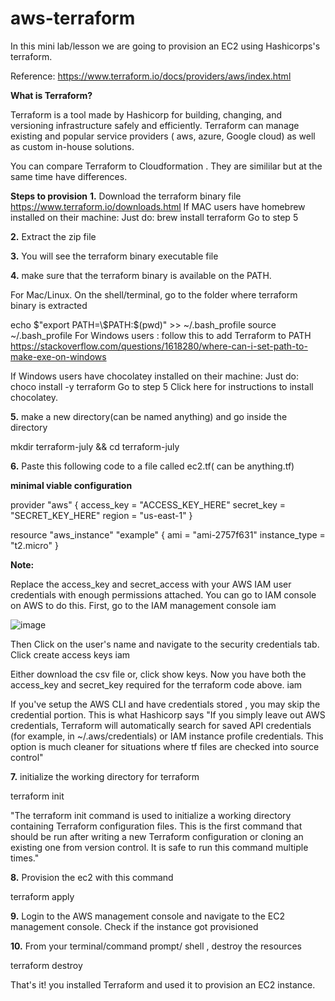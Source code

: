 # aws-terraform
In this mini lab/lesson we are going to provision an EC2 using Hashicorps's terraform.

Reference: https://www.terraform.io/docs/providers/aws/index.html

**What is Terraform?**

Terraform is a tool made by Hashicorp for building, changing, and versioning infrastructure safely and efficiently. Terraform can manage existing and popular service providers ( aws, azure, Google cloud) as well as custom in-house solutions.

You can compare Terraform to Cloudformation . They are simililar but at the same time have differences.

**Steps to provision**
**1.** Download the terraform binary file https://www.terraform.io/downloads.html
If MAC users have homebrew installed on their machine: Just do: brew install terraform Go to step 5


**2.** Extract the zip file


**3.** You will see the terraform binary executable file


**4.** make sure that the terraform binary is available on the PATH.


For Mac/Linux. On the shell/terminal, go to the folder where terraform binary is extracted


echo $"export PATH=\$PATH:$(pwd)" >> ~/.bash_profile
source ~/.bash_profile
For Windows users : follow this to add Terraform to PATH https://stackoverflow.com/questions/1618280/where-can-i-set-path-to-make-exe-on-windows

If Windows users have chocolatey installed on their machine: Just do: choco install -y terraform Go to step 5 Click here for instructions to install chocolatey.

**5.** make a new directory(can be named anything) and go inside the directory


mkdir terraform-july && cd terraform-july


**6.** Paste this following code to a file called ec2.tf( can be anything.tf)

**minimal viable configuration**

provider "aws" {
  access_key = "ACCESS_KEY_HERE"
  secret_key = "SECRET_KEY_HERE"
  region     = "us-east-1"
}

resource "aws_instance" "example" {
  ami           = "ami-2757f631"
  instance_type = "t2.micro"
}


**Note:**


Replace the access_key and secret_access with your AWS IAM user credentials with enough permissions attached. You can go to IAM console on AWS to do this. First, go to the IAM management console iam

![image](https://user-images.githubusercontent.com/32329984/109605590-64de8380-7b4b-11eb-9fdb-3539f674565f.png)


Then Click on the user's name and navigate to the security credentials tab. Click create access keys iam

Either download the csv file or, click show keys. Now you have both the access_key and secret_key required for the terraform code above. iam

If you've setup the AWS CLI and have credentials stored , you may skip the credential portion. This is what Hashicorp says "If you simply leave out AWS credentials, Terraform will automatically search for saved API credentials (for example, in ~/.aws/credentials) or IAM instance profile credentials. This option is much cleaner for situations where tf files are checked into source control"

**7.** initialize the working directory for terraform


terraform init

"The terraform init command is used to initialize a working directory containing Terraform configuration files. This is the first command that should be run after writing a new Terraform configuration or cloning an existing one from version control. It is safe to run this command multiple times."


**8.** Provision the ec2 with this command


terraform apply


**9.** Login to the AWS management console and navigate to the EC2 management console. Check if the instance got provisioned



**10.** From your terminal/command prompt/ shell , destroy the resources


terraform destroy


That's it! you installed Terraform and used it to provision an EC2 instance.

